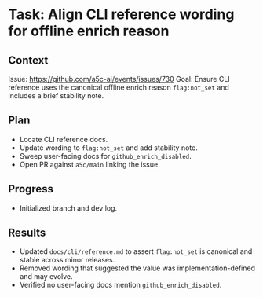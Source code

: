# Task: Align CLI reference wording for offline enrich reason

## Context

Issue: https://github.com/a5c-ai/events/issues/730
Goal: Ensure CLI reference uses the canonical offline enrich reason `flag:not_set` and includes a brief stability note.

## Plan

- Locate CLI reference docs.
- Update wording to `flag:not_set` and add stability note.
- Sweep user-facing docs for `github_enrich_disabled`.
- Open PR against `a5c/main` linking the issue.

## Progress

- Initialized branch and dev log.

## Results

- Updated `docs/cli/reference.md` to assert `flag:not_set` is canonical and stable across minor releases.
- Removed wording that suggested the value was implementation-defined and may evolve.
- Verified no user-facing docs mention `github_enrich_disabled`.
